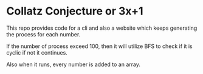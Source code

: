 # Collatz Conjecture or 3x+1

This repo provides code for a cli and also a website which keeps generating the process for each number.

If the number of process exceed 100, then it will utilize BFS to check if it is cyclic if not it continues.

Also when it runs, every number is added to an array.

